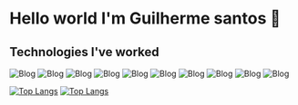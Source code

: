 # Hello world I'm Guilherme santos 👋

## Technologies I've worked

![Blog](https://img.shields.io/badge/HTML5-E34F26?style=for-the-badge&logo=html5&logoColor=white)
![Blog](https://img.shields.io/badge/CSS3-1572B6?style=for-the-badge&logo=css3&logoColor=white)
![Blog](https://img.shields.io/badge/JavaScript-F7DF1E?style=for-the-badge&logo=javascript&logoColor=black)
![Blog](https://img.shields.io/badge/Java-ED8B00?style=for-the-badge&logo=java&logoColor=white)
![Blog](https://img.shields.io/badge/Python-14354C?style=for-the-badge&logo=python&logoColor=white)
![Blog](https://img.shields.io/badge/MySQL-00000F?style=for-the-badge&logo=mysql&logoColor=white)
![Blog](https://img.shields.io/badge/GIT-E44C30?style=for-the-badge&logo=git&logoColor=white)
![Blog](https://img.shields.io/badge/GitHub-100000?style=for-the-badge&logo=github&logoColor=white)
![Blog](https://img.shields.io/badge/Bitbucket-0747a6?style=for-the-badge&logo=bitbucket&logoColor=white)
![Blog](https://img.shields.io/badge/Linux-FCC624?style=for-the-badge&logo=linux&logoColor=black)

[![Top Langs](https://github-readme-stats.vercel.app/api/top-langs/?username=guilherme-se&theme=tokyonigh&layout=compact)](https://github.com/anuraghazra/github-readme-stats)
[![Top Langs](https://github-readme-stats.vercel.app/api/top-langs/?username=guilherme-se&theme=dracula&layout=compact)](https://github.com/anuraghazra/github-readme-stats)

